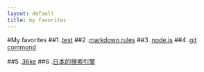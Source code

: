 ```yaml
---
layout: default
title: my favorites
---
```


#My favorites
##1 .[test](http://www.baidu.com)
##2 .[markdown rules](markdown_rules.markdown)
##3 .[node.js](node_js.markdown)
##4 .[git commond](git_commond.markdown)

##5 .[36ke](http://36kr.com/)
##6 .[日本的搜索引擎](http://www.naver.com/)